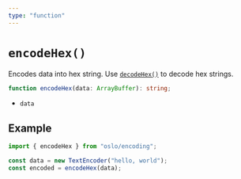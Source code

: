 ```yaml
---
type: "function"
---
```


# `encodeHex()`

Encodes data into hex string. Use [`decodeHex()`](ref:crypto) to decode hex strings.

```ts
function encodeHex(data: ArrayBuffer): string;
```

- `data`

## Example

```ts
import { encodeHex } from "oslo/encoding";

const data = new TextEncoder("hello, world");
const encoded = encodeHex(data);
```
